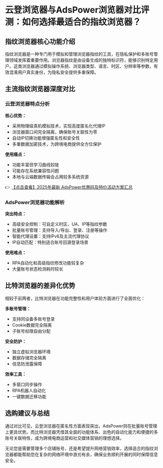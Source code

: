 # 云登浏览器与AdsPower浏览器对比评测：如何选择最适合的指纹浏览器？

## 指纹浏览器核心功能介绍

指纹浏览器是一种专门用于模拟和管理浏览器指纹的工具，在隐私保护和多账号管理领域发挥着重要作用。浏览器指纹是由设备生成的独特标识符，能够识别特定用户。这类浏览器通过模拟操作系统、浏览器类型、语言、时区、分辨率等参数，有效混淆用户真实身份，为隐私安全提供多重保障。

## 主流指纹浏览器深度对比

### 云登浏览器特点分析

**核心优势：**
- 采用物理级真机模拟技术，实现高度匿名化代理IP
- 浏览器窗口间完全隔离，确保账号关联性为零
- 自动IP切换功能增强匿名性和安全性
- 多重数据加密技术，为跨境电商提供全方位保护

**使用痛点：**
- 功能丰富但学习曲线较陡
- 可能存在系统兼容性问题
- 本地与云端数据传输会占用较多系统资源

👉 [【点击查看】2025年最新 AdsPower优惠码及特价活动方案汇总](https://bit.ly/adspower_free)

### AdsPower浏览器功能解析

**突出特点：**
- 高级安全控制：可自定义时区、UA、IP等指纹参数
- 批量账号管理：支持导入/导出、登录、注册等操作
- 智能代理设置：支持IPv6及主流代理协议
- IP自动匹配：特别适合账号回源登录场景

**使用难点：**
- RPA自动化和高级指纹修改功能较复杂
- 大量账号状态检测耗时较长

## 比特浏览器的差异化优势

相较于前两者，比特浏览器在功能完整性和用户体验方面进行了全面优化：

**多账号管理：**
- 支持同设备多账号登录
- Cookie数据完全隔离
- 子账号权限自由分配

**安全防护：**
- 独立虚拟浏览器环境
- 数据存储完全隔离
- 信息防泄露保障

**效率工具：**
- 多窗口同步操作
- RPA机器人自动化
- 一键数据迁移功能

## 选购建议与总结

通过对比可见，云登浏览器在匿名性方面表现突出，AdsPower则在批量账号管理上更具优势。而比特浏览器凭借其全面的功能体系、出色的自动化能力和便捷的多账号关联特性，成为跨境电商运营和社交媒体营销的理想选择。

无论您是需要管理多个店铺账号，还是希望提升网络营销效率，选择适合的指纹浏览器都能帮助您在复杂的网络环境中游刃有余，确保业务顺利开展的同时保障信息安全。